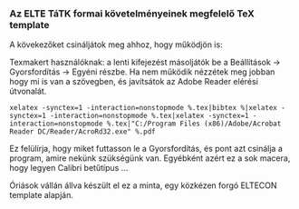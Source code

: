 ### Az ELTE TáTK formai követelményeinek megfelelő TeX template

A kövekezőket csináljátok meg ahhoz, hogy működjön is:

Texmakert használóknak: a lenti kifejezést másoljátók be a Beállítások -> Gyorsfordítás -> Egyéni részbe. Ha nem működik nézzétek meg jobban hogy mi is van a szövegben, és javítsátok az Adobe Reader elérési útvonalát.

    xelatex -synctex=1 -interaction=nonstopmode %.tex|bibtex %|xelatex -synctex=1 -interaction=nonstopmode %.tex|xelatex -synctex=1 -interaction=nonstopmode %.tex|"C:/Program Files (x86)/Adobe/Acrobat Reader DC/Reader/AcroRd32.exe" %.pdf

Ez felülírja, hogy miket futtasson le a Gyorsfordítás, és pont azt csinálja a program, amire nekünk szükségünk van. Egyébként azért ez a sok macera, hogy legyen Calibri betűtípus ...

Óriások vállán állva készült el ez a minta, egy közkézen forgó ELTECON template alapján.
